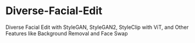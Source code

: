 # Diverse-Facial-Edit
Diverse Facial Edit with StyleGAN, StyleGAN2, StyleClip with ViT, and Other Features like Background Removal and Face Swap
